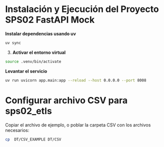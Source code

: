 
# Instalación y Ejecución del Proyecto SPS02 FastAPI Mock

**Instalar dependencias usando uv**

```bash
uv sync
```

3. **Activar el entorno virtual**

```bash
source .venv/bin/activate
```

**Levantar el servicio**

```bash
uv run uvicorn app.main:app --reload --host 0.0.0.0 --port 8008
```

# Configurar archivo CSV para sps02_etls

Copiar el archivo de ejemplo, o poblar la carpeta CSV con los archivos necesarios:

```bash
cp  DT/CSV_EXAMPLE DT/CSV
```
